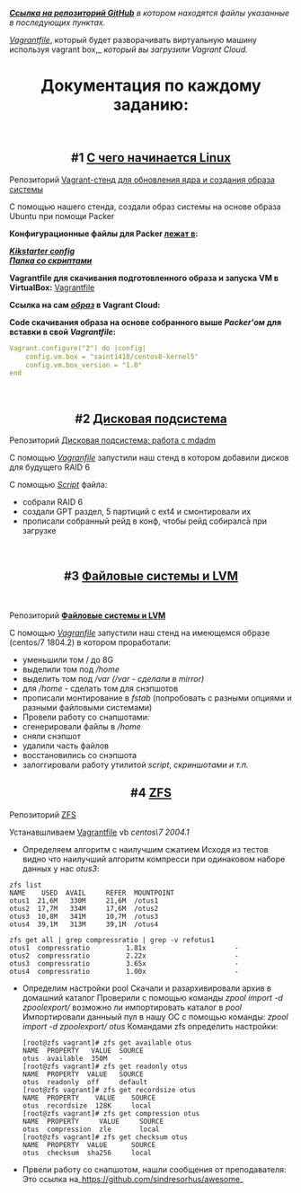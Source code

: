 _[**Ссылка на репозиторий GitHub**](https://github.com/AlexeyWu/test_vm "Ссылка на репозиторий") в котором находятся файлы указанные в последующих пунктах._


[_Vagrantfile_](https://github.com/AlexeyWu/test_vm/blob/main/packer/Vagrantfile "Vagranfile"), который будет разворачивать виртуальную машину используя vagrant box,_ 
_который вы загрузили Vagrant Cloud._ 


<h1 align="center">Документация по каждому заданию:</h1>
<br>
<h2 align="center">#1 <a href="https://github.com/AlexeyWu/test_vm" target="_blank">С чего начинается Linux </a></h2>

Репозиторий [Vagrant-стенд для обновления ядра и создания образа системы](https://github.com/AlexeyWu/test_vm)

С помощью нашего стенда, создали образ системы на основе образа Ubuntu при помощи Packer

**Конфигурационные файлы для Packer [лежат в](https://github.com/AlexeyWu/test_vm/tree/main/packer):**

**[_Kikstarter config_](https://github.com/AlexeyWu/test_vm/blob/main/packer/http/ks.cfg "ks.cfg - Kikstarter config")**  
**[_Папка со скриптами_](https://github.com/AlexeyWu/test_vm/tree/main/packer/scripts "Папка со скриптами")**

**Vagrantfile для скачивания подготовленного образа и запуска VM в VirtualBox:**
[Vagrantfile](https://github.com/AlexeyWu/test_vm/blob/main/packer/Vagrantfile "Vagrantfile")

**Ссылка на сам [_образ_](https://app.vagrantup.com/saint1418/boxes/centos8-kernel5 "образ centos8-kernel5") в Vagrant Cloud:** 


**Code скачивания образа на основе собранного выше *Packer'ом* для вставки в свой *Vagrantfile*:**

```yaml
Vagrant.configure("2") do |config|
    config.vm.box = "saint1418/centos8-kernel5"
    config.vm.box_version = "1.0"
end
```

<br>
<h2 align="center">#2 <a href="https://github.com/AlexeyWu/test_vm/tree/main/02raid" target="_blank">Дисковая подсистема</a></h2>

Репозиторий [Дисковая подсистема\: работа с mdadm](https://github.com/AlexeyWu/test_vm/tree/main/02raid)

С помощью [_Vagranfile_](https://github.com/AlexeyWu/test_vm/blob/main/02raid/Vagrantfile) запустили наш стенд в котором добавили дисков для будущего RAID 6

С помощью [_Script_](https://github.com/AlexeyWu/test_vm/blob/main/02raid/raid.sh) файла: 

* собрали RAID 6
* создали GPT раздел, 5 партиций с ext4 и смонтировали их<br> 
* прописали собранный рейд в конф, чтобы рейд собиралсā при загрузке


<br>
<h2 align="center">#3 <a href="https://github.com/AlexeyWu/test_vm/tree/main/03lvm1" target="_blank">Файловые системы и LVM</a></h2>
<br>

Репозиторий [**Файловые системы и LVM**](https://github.com/AlexeyWu/test_vm/tree/main/03lvm1)

С помощью [_Vagranfile_](https://github.com/AlexeyWu/test_vm/blob/main/03lvm1/Vagrantfile) запустили наш стенд на имеющемся образе (centos/7 1804.2) в котором проработали:

* уменьшили том / до 8G
* выделили том под _/home_
* выделить том под _/var (/var - сделали в mirror)_
* для _/home_ - сделать том для снэпшотов
* прописали монтирование в _fstab_ (попробовать с разными опциями и разными файловыми системами)
* Провели работу со снапшотами:
* сгенерировали файлы в _/home_
* сняли снэпшот
* удалили часть файлов
* восстановились со снэпшота
* залоггировали работу утилитой _script_, _скриншотами и т.п._


<h2 align="center">#4 <a href="https://github.com/AlexeyWu/test_vm/tree/main/04zfs" target="_blank">ZFS</a></h2>

Репозиторий [ZFS](https://github.com/AlexeyWu/test_vm/tree/main/04zfs)

Устанавшливаем [Vagrantfile](https://github.com/AlexeyWu/test_vm/tree/main/04zfs/Vagrantfile) vb _centos\7 2004.1_

* Определяем алгоритм с наилучшим сжатием
Исходя из тестов видно что наилучший алгоритм компресси при одинаковом наборе данных у нас _otus3_:

 ```
zfs list
NAME    USED  AVAIL     REFER  MOUNTPOINT
otus1  21,6M   330M     21,6M  /otus1
otus2  17,7M   334M     17,6M  /otus2
otus3  10,8M   341M     10,7M  /otus3
otus4  39,1M   313M     39,1M  /otus4

zfs get all | grep compressratio | grep -v refotus1
otus1  compressratio         1.81x                      -
otus2  compressratio         2.22x                      -
otus3  compressratio         3.65x                      -
otus4  compressratio         1.00x                      -

 ```
* Определим настройки pool
    Скачали и разархивировали архив в домашний каталог
    Проверили с помощью команды _zpool import -d zpoolexport/_ возможно ли импортировать каталог в _pool_
    Импортировали данныый пул в нашу ОС с помощью команды: _zpool import -d zpoolexport/ otus_
    Командами zfs определить настройки:
    ```
    [root@zfs vagrant]# zfs get available otus
    NAME  PROPERTY   VALUE  SOURCE
    otus  available  350M   -
    [root@zfs vagrant]# zfs get readonly otus
    NAME  PROPERTY  VALUE   SOURCE
    otus  readonly  off     default
    [root@zfs vagrant]# zfs get recordsize otus
    NAME  PROPERTY    VALUE    SOURCE
    otus  recordsize  128K     local
    [root@zfs vagrant]# zfs get compression otus
    NAME  PROPERTY     VALUE     SOURCE
    otus  compression  zle       local
    [root@zfs vagrant]# zfs get checksum otus
    NAME  PROPERTY  VALUE      SOURCE
    otus  checksum  sha256     local

    ```
* Првели работу со снапшотом, нашли сообщения от преподавателя:
    Это ссылка на_https://github.com/sindresorhus/awesome_
